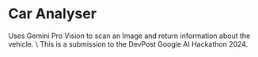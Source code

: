 # Car Analyser
 Uses Gemini Pro Vision to scan an Image and return information about the vehicle. \ 
 This is a submission to the DevPost Google AI Hackathon 2024.
